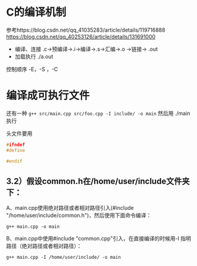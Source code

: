 # C的编译机制

参考https://blog.csdn.net/qq_41035283/article/details/119716888  
https://blog.csdn.net/qq_40253126/article/details/131691000

- 编译、连接
  .c->预编译->.i->编译->.s->汇编->.o ->链接-> .out
-  加载执行
  ./a.out

控制顺序 -E，-S ，-C

# 编译成可执行文件
还有一种 `g++ src/main.cpp src/foo.cpp -I include/ -o main`
然后用 ./main 执行

头文件要用
```cpp
#ifndef 
#define 

#endif 

```

## 3.2）假设common.h在/home/user/include文件夹下：

A、main.cpp使用绝对路径或者相对路径引入(#include "/home/user/include/common.h")，然后使用下面命令编译：

`g++ main.cpp -o main`

B、main.cpp中使用#include "common.cpp"引入，在直接编译的时候用-I 指明路径（绝对路径或者相对路径）：

`g++ main.cpp -I /home/user/include/ -o main`
